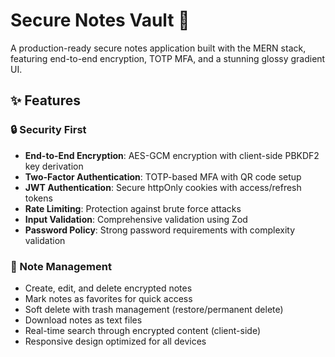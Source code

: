 # Secure Notes Vault 🔐

A production-ready secure notes application built with the MERN stack, featuring end-to-end encryption, TOTP MFA, and a stunning glossy gradient UI.

## ✨ Features

### 🔒 Security First
- **End-to-End Encryption**: AES-GCM encryption with client-side PBKDF2 key derivation
- **Two-Factor Authentication**: TOTP-based MFA with QR code setup
- **JWT Authentication**: Secure httpOnly cookies with access/refresh tokens
- **Rate Limiting**: Protection against brute force attacks
- **Input Validation**: Comprehensive validation using Zod
- **Password Policy**: Strong password requirements with complexity validation

### 📝 Note Management
- Create, edit, and delete encrypted notes
- Mark notes as favorites for quick access
- Soft delete with trash management (restore/permanent delete)
- Download notes as text files
- Real-time search through encrypted content (client-side)
- Responsive design optimized for all devices



